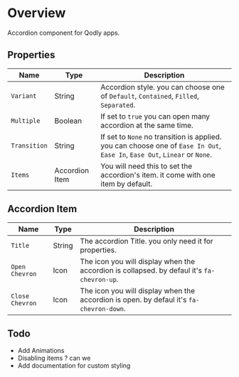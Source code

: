 # Overview

Accordion component for Qodly apps.


## Properties

|Name	|Type	|Description	|
|---	|---	|---	|
|`Variant`	|String	|Accordion style. you can choose one of `Default`, `Contained`, `Filled`, `Separated`.	|
|`Multiple`	|Boolean	|If set to `true` you can open many accordion at the same time.	|
|`Transition`	|String	|If set to `None` no transition is applied. you can choose one of `Ease In Out`, `Ease In`, `Ease Out`, `Linear` or `None`.	|
|`Items`	|Accordion Item	|You will need this to set the accordion's item. it come with one item by default.	|

## Accordion Item
|Name	|Type	|Description	|
|---	|---	|---	|
|`Title`	|String	|The accordion Title. you only need it for properties.	|
|`Open Chevron`	|Icon	|The icon you will display when the accordion is collapsed. by defaul it's `fa-chevron-up`.	|
|`Close Chevron`	|Icon	|The icon you will display when the accordion is open. by defaul it's `fa-chevron-down`.	|

## Todo

  - Add Animations
  - Disabling items ? can we
  - Add documentation for custom styling
